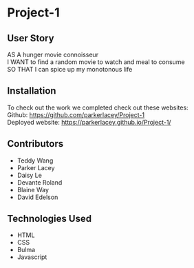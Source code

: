 # Project-1


## User Story
AS A hunger movie connoisseur <br>
I WANT to find a random movie to watch and meal to consume <br>
SO THAT I can spice up my monotonous life

## Installation
To check out the work we completed check out these websites: <br>
Github: https://github.com/parkerlacey/Project-1 <br>
Deployed website: https://parkerlacey.github.io/Project-1/

## Contributors
* Teddy Wang
* Parker Lacey
* Daisy Le
* Devante Roland
* Blaine Way
* David Edelson

## Technologies Used
* HTML
* CSS
* Bulma
* Javascript

 
